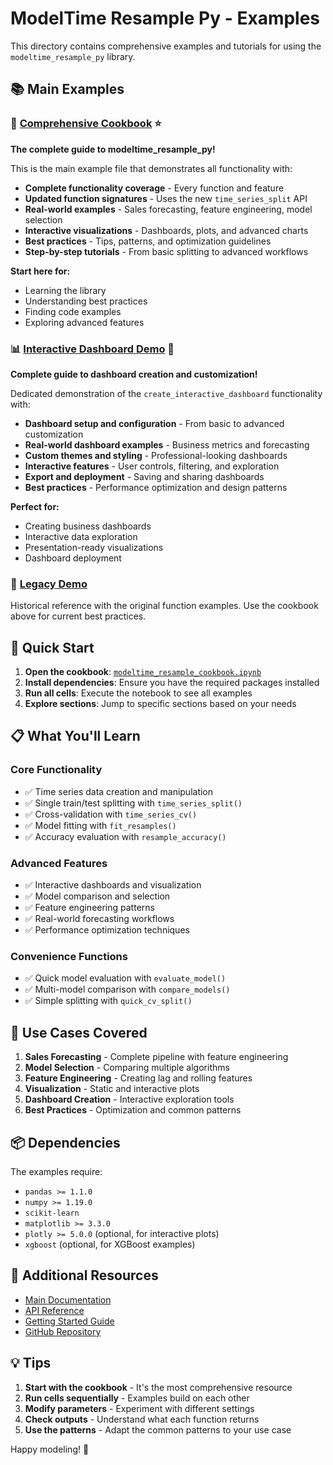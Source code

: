 # ModelTime Resample Py - Examples

This directory contains comprehensive examples and tutorials for using the `modeltime_resample_py` library.

## 📚 Main Examples

### 🎯 **[Comprehensive Cookbook](./modeltime_resample_cookbook.ipynb)** ⭐

**The complete guide to modeltime_resample_py!**

This is the main example file that demonstrates all functionality with:

- **Complete functionality coverage** - Every function and feature
- **Updated function signatures** - Uses the new `time_series_split` API
- **Real-world examples** - Sales forecasting, feature engineering, model selection
- **Interactive visualizations** - Dashboards, plots, and advanced charts
- **Best practices** - Tips, patterns, and optimization guidelines
- **Step-by-step tutorials** - From basic splitting to advanced workflows

**Start here for:**
- Learning the library
- Understanding best practices
- Finding code examples
- Exploring advanced features

### 📊 **[Interactive Dashboard Demo](./interactive_dashboard_demo.ipynb)** 🚀

**Complete guide to dashboard creation and customization!**

Dedicated demonstration of the `create_interactive_dashboard` functionality with:

- **Dashboard setup and configuration** - From basic to advanced customization
- **Real-world dashboard examples** - Business metrics and forecasting
- **Custom themes and styling** - Professional-looking dashboards
- **Interactive features** - User controls, filtering, and exploration
- **Export and deployment** - Saving and sharing dashboards
- **Best practices** - Performance optimization and design patterns

**Perfect for:**
- Creating business dashboards
- Interactive data exploration
- Presentation-ready visualizations
- Dashboard deployment

### 📖 [Legacy Demo](./comprehensive_demo.ipynb)

Historical reference with the original function examples. Use the cookbook above for current best practices.

## 🚀 Quick Start

1. **Open the cookbook**: [`modeltime_resample_cookbook.ipynb`](./modeltime_resample_cookbook.ipynb)
2. **Install dependencies**: Ensure you have the required packages installed
3. **Run all cells**: Execute the notebook to see all examples
4. **Explore sections**: Jump to specific sections based on your needs

## 📋 What You'll Learn

### Core Functionality
- ✅ Time series data creation and manipulation
- ✅ Single train/test splitting with `time_series_split()`
- ✅ Cross-validation with `time_series_cv()`
- ✅ Model fitting with `fit_resamples()`
- ✅ Accuracy evaluation with `resample_accuracy()`

### Advanced Features
- ✅ Interactive dashboards and visualization
- ✅ Model comparison and selection
- ✅ Feature engineering patterns
- ✅ Real-world forecasting workflows
- ✅ Performance optimization techniques

### Convenience Functions
- ✅ Quick model evaluation with `evaluate_model()`
- ✅ Multi-model comparison with `compare_models()`
- ✅ Simple splitting with `quick_cv_split()`

## 🎯 Use Cases Covered

1. **Sales Forecasting** - Complete pipeline with feature engineering
2. **Model Selection** - Comparing multiple algorithms
3. **Feature Engineering** - Creating lag and rolling features
4. **Visualization** - Static and interactive plots
5. **Dashboard Creation** - Interactive exploration tools
6. **Best Practices** - Optimization and common patterns

## 📦 Dependencies

The examples require:
- `pandas >= 1.1.0`
- `numpy >= 1.19.0`
- `scikit-learn`
- `matplotlib >= 3.3.0`
- `plotly >= 5.0.0` (optional, for interactive plots)
- `xgboost` (optional, for XGBoost examples)

## 🔗 Additional Resources

- [Main Documentation](../README.md)
- [API Reference](../docs/)
- [Getting Started Guide](../docs/getting_started.md)
- [GitHub Repository](https://github.com/modeltime-contributors/py-modeltime-resample)

## 💡 Tips

1. **Start with the cookbook** - It's the most comprehensive resource
2. **Run cells sequentially** - Examples build on each other
3. **Modify parameters** - Experiment with different settings
4. **Check outputs** - Understand what each function returns
5. **Use the patterns** - Adapt the common patterns to your use case

Happy modeling! 🚀